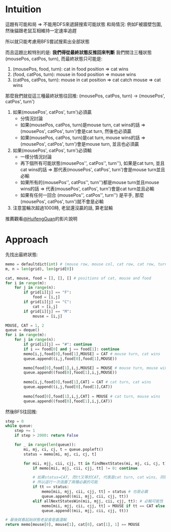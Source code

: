 # Intuition

這題有可能和局 => 不能用DFS來遞歸搜索可能狀態
和局情況: 例如F被牆壁包圍, 然後貓跟老鼠互相維持一定速率追趕

所以就只能考慮用BFS嘗試搜索出全部狀態

而且這題比較特別的是: **我們得從最終狀態反推回來判斷**
我們關注三種狀態(mousePos, catPos, turn), 而最終狀態只可能是:
1. (mousePos, food, turn): cat in food position => cat wins
2. (food, catPos, turn): mouse in food position => mouse wins
3. (catPos, catPos, turn): mouse in cat position => cat catch mouse => cat wins

那麼我們就從這三種最終狀態往回推: (mousePos, catPos, turn) -> (mousePos', catPos', turn')

1. 如果(mousePos', catPos', turn')必須贏
   - 分情況討論
   - 如果(mousePos, catPos, turn)是mouse turn, cat wins的話 => (mousePos', catPos', turn')會是cat turn, 然後也必須贏
   - 如果(mousePos, catPos, turn)是cat turn, mouse wins的話 => (mousePos', catPos', turn')會是mouse turn, 並且也必須贏
2. 如果(mousePos', catPos', turn')必須輸
   - 一樣分情況討論
   - 再下個所有可能狀態(mousePos'', catPos'', turn''), 如果是cat turn, 並且cat wins的話 => 那代表(mousePos', catPos', turn')會是mouse turn並且必輸
   - 如果所有的(mousePos'', catPos'', turn'')都是mouse turn並且mouse wins的話 => 代表(mousePos', catPos', turn')會是cat turn並且必輸
   - 如果有任何一回合 (mousePos'', catPos'', turn'') 是平手, 那麼(mousePos', catPos', turn')就不會是必輸
3. 注意當輪次超過1000時, 老鼠還沒贏的話, 算老鼠輸

推薦觀看[@HuifengGuan](https://www.youtube.com/watch?v=ZDHb58kJFl0&ab_channel=HuifengGuan)的影片說明


# Approach

先找出最終狀態:

```py
memo = defaultdict(int) # (mouse row, mouse col, cat row, cat row, turn)
m, n = len(grid), len(grid[0])

cat, mouse, food = [], [], [] # positions of cat, mouse and food
for i in range(m):
    for j in range(n):
        if grid[i][j] == "F":
            food = [i,j]
        if grid[i][j] == "C":
            cat = [i,j]
        if grid[i][j] == "M":
            mouse = [i,j]

MOUSE, CAT = 1, 2
queue = deque()
for i in range(m):
    for j in range(n):
        if grid[i][j] == "#": continue
        if i == food[0] and j == food[1]: continue
        memo[i,j,food[0],food[1],MOUSE] = CAT # mouse turn, cat wins
        queue.append((i,j,food[0],food[1],MOUSE))

        memo[food[0],food[1],i,j,MOUSE] = MOUSE # mouse turn, mouse wins
        queue.append((food[0],food[1],i,j,MOUSE))
        
        memo[i,j,food[0],food[1],CAT] = CAT # cat turn, cat wins
        queue.append((i,j,food[0],food[1],CAT))
        
        memo[food[0],food[1],i,j,CAT] = MOUSE # cat turn, mouse wins
        queue.append((food[0],food[1],i,j,CAT))
```

然後BFS往回推:

```py
step = 0
while queue:
    step += 1
    if step > 2000: return False

    for _ in range(len(queue)):
        mi, mj, ci, cj, t = queue.popleft()
        status = memo[mi, mj, ci, cj, t]

        for mii, mjj, cii, cjj, tt in findNextStates(mi, mj, ci, cj, t):
            if memo[mii, mjj, cii, cjj, tt] != 0: continue

            # 如果status=CAT, 而tt又等於CAT, 代表是cat turn, cat wins, 同理如果status=MOUSE, 那就是mouse turn mouse wins
            # 所以這行一次涵蓋了兩種必贏的可能
            if tt == status:
                memo[mii, mjj, cii, cjj, tt] = status # 也是必贏
                queue.append((mii, mjj, cii, cjj, tt))
            elif allNextStatesWin(mii, mjj, cii, cjj, tt): # 必輸可能性
                memo[mii, mjj, cii, cjj, tt] = MOUSE if tt == CAT else CAT # 看這輪`tt`是誰的回合, 誰回合就誰輸, cat turn =>  mouse win
                queue.append((mii, mjj, cii, cjj, tt))

# 最後就看起始狀態老鼠會是贏還輸
return memo[mouse[0], mouse[1], cat[0], cat[1], 1] == MOUSE
```